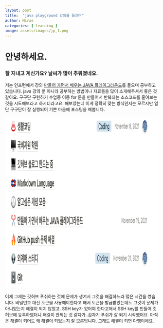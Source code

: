 ```yaml
---
layout: post
title:  "java playground 강의를 들으며"
author: Mirae
categories: [ learning ]
image: assets/images/jp_1.png
---
```


# 안녕하세요.
### 잘 지내고 계신가요? 날씨가 많이 추워졌네요.

저는 인프런에서 강의 [만들어 가면서 배우는 JAVA 플레이그라운드](https://www.inflearn.com/course/java-codesquad/lecture/7203?tab=note&mm=close)를 들으며 공부하고 있습니다. java 강의 뿐 아니라 공부하는 방법이나 자료들을 많이 소개해주셔서 좋은 것 같아요. 구구단 구현하기 수업중 이중 for 문을 만들어서 반복되는 소스코드를 줄여보는 것을 시도해보라고 하시더라고요. 해보았는데 이게 정확히 맞는 방식인지는 모르지만 일단 구구단이 잘 실행되어 기쁜 마음에 포스팅을 해봅니다.  


<img src="/assets/images/wil_1.png" alt="wil_1.png"
  title="wil" width="1292" height="564" />  

  어제 그제는 깃허브 푸쉬하는 것에 문제가 생겨서 그것을 해결하느라 많은 시간을 썼습니다. 비밀번호 대신 토큰을 사용해야한다고 해서 토큰을 발급받았는데도 그것이 문제가 아니었는지 해결이 되지 않았고. SSH key가 있어야 한다고해서 SSH key를 만들어 깃허브에 등록하였더니 해결이 안되는 것 같다가..갑자기 푸쉬가 잘 되기 시작했어요. 아직은 해결이 되어도 왜 해결이 되었는지 잘 모른답니다. 그래도 해결이 되면 다행이에요. 
